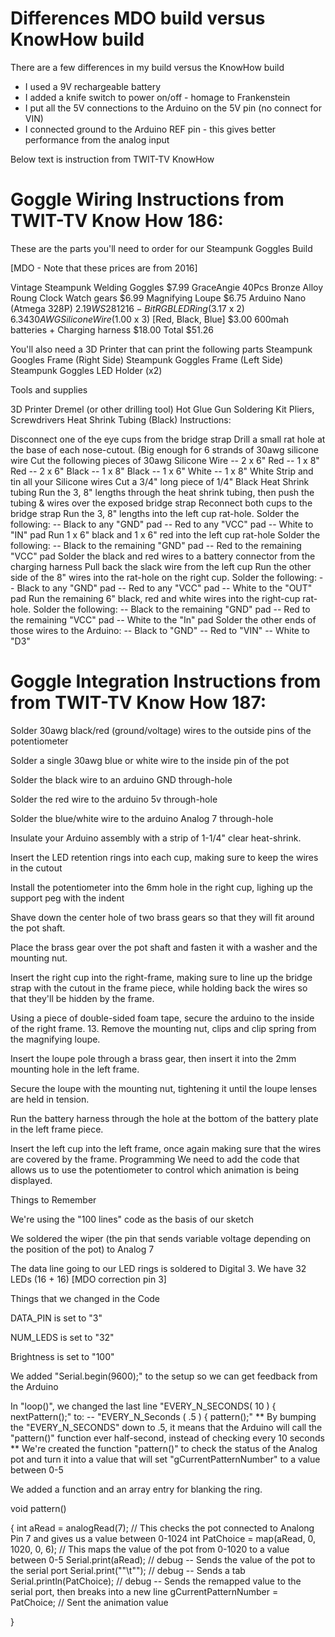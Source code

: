 # Differences MDO build versus KnowHow build

There are a few differences in my build versus the KnowHow build
- I used a 9V rechargeable battery
- I added a knife switch to power on/off - homage to Frankenstein
- I put all the 5V connections to the Arduino on the 5V pin (no connect for VIN)
- I connected ground to the Arduino REF pin - this gives better performance from the analog input

Below text is instruction from TWIT-TV KnowHow

# Goggle Wiring Instructions from TWIT-TV Know How 186:

These are the parts you'll need to order for our Steampunk Goggles Build

[MDO - Note that these prices are from 2016]

Vintage Steampunk Welding Goggles $7.99
GraceAngie 40Pcs Bronze Alloy Roung Clock Watch gears $6.99
Magnifying Loupe $6.75
Arduino Nano (Atmega 328P) $2.19
WS2812 16-Bit RGB LED Ring ($3.17 x 2) $6.34
30AWG Silicone Wire ($1.00 x 3) [Red, Black, Blue] $3.00
600mah batteries + Charging harness $18.00
Total $51.26

You'll also need a 3D Printer that can print the following parts
Steampunk Googles Frame (Right Side)
Steampunk Goggles Frame (Left Side)
Steampunk Goggles LED Holder (x2)

Tools and supplies

3D Printer
Dremel (or other drilling tool)
Hot Glue Gun
Soldering Kit
Pliers, Screwdrivers
Heat Shrink Tubing (Black)
Instructions:

Disconnect one of the eye cups from the bridge strap
Drill a small rat hole at the base of each nose-cutout. (Big enough for 6 strands of 30awg silicone wire
Cut the following pieces of 30awg Silicone Wire -- 2 x 6" Red -- 1 x 8" Red -- 2 x 6" Black -- 1 x 8" Black -- 1 x 6" White -- 1 x 8" White
Strip and tin all your Silicone wires
Cut a 3/4" long piece of 1/4" Black Heat Shrink tubing
Run the 3, 8" lengths through the heat shrink tubing, then push the tubing & wires over the exposed bridge strap
Reconnect both cups to the bridge strap
Run the 3, 8" lengths into the left cup rat-hole.
Solder the following: -- Black to any "GND" pad -- Red to any "VCC" pad -- White to "IN" pad
Run 1 x 6" black and 1 x 6" red into the left cup rat-hole
Solder the following: -- Black to the remaining "GND" pad -- Red to the remaining "VCC" pad
Solder the black and red wires to a battery connector from the charging harness
Pull back the slack wire from the left cup
Run the other side of the 8" wires into the rat-hole on the right cup.
Solder the following: -- Black to any "GND" pad -- Red to any "VCC" pad -- White to the "OUT" pad
Run the remaining 6" black, red and white wires into the right-cup rat-hole.
Solder the following: -- Black to the remaining "GND" pad -- Red to the remaining "VCC" pad -- White to the "In" pad
Solder the other ends of those wires to the Arduino: -- Black to "GND" -- Red to "VIN" -- White to "D3"

# Goggle Integration Instructions from from TWIT-TV Know How 187:

Solder 30awg black/red (ground/voltage) wires to the outside pins of the potentiometer

Solder a single 30awg blue or white wire to the inside pin of the pot

Solder the black wire to an arduino GND through-hole

Solder the red wire to the arduino 5v through-hole

Solder the blue/white wire to the arduino Analog 7 through-hole

Insulate your Arduino assembly with a strip of 1-1/4" clear heat-shrink.

Insert the LED retention rings into each cup, making sure to keep the wires in the cutout

Install the potentiometer into the 6mm hole in the right cup, lighing up the support peg with the indent

Shave down the center hole of two brass gears so that they will fit around the pot shaft.

Place the brass gear over the pot shaft and fasten it with a washer and the mounting nut.

Insert the right cup into the right-frame, making sure to line up the bridge strap with the cutout in the frame piece, while holding back the wires so that they'll be hidden by the frame.

Using a piece of double-sided foam tape, secure the arduino to the inside of the right frame. 13. Remove the mounting nut, clips and clip spring from the magnifying loupe.

Insert the loupe pole through a brass gear, then insert it into the 2mm mounting hole in the left frame.

Secure the loupe with the mounting nut, tightening it until the loupe lenses are held in tension.

Run the battery harness through the hole at the bottom of the battery plate in the left frame piece.

Insert the left cup into the left frame, once again making sure that the wires are covered by the frame. Programming We need to add the code that allows us to use the potentiometer to control which animation is being displayed.

Things to Remember

We're using the "100 lines" code as the basis of our sketch

We soldered the wiper (the pin that sends variable voltage depending on the position of the pot) to Analog 7

The data line going to our LED rings is soldered to Digital 3. We have 32 LEDs (16 + 16) [MDO correction pin 3]

Things that we changed in the Code

DATA_PIN is set to "3"

NUM_LEDS is set to "32"

Brightness is set to "100"

We added "Serial.begin(9600);" to the setup so we can get feedback from the Arduino

In "loop()", we changed the last line "EVERY_N_SECONDS( 10 ) { nextPattern();" to: -- "EVERY_N_Seconds ( .5 ) { pattern();" ** By bumping the "EVERY_N_SECONDS" down to .5, it means that the Arduino will call the "pattern()" function ever half-second, instead of checking every 10 seconds ** We're created the function "pattern()" to check the status of the Analog pot and turn it into a value that will set "gCurrentPatternNumber" to a value between 0-5

We added a function and an array entry for blanking the ring.

void pattern()

{ int aRead = analogRead(7); // This checks the pot connected to Analong Pin 7 and gives us a value between 0-1024 int PatChoice = map(aRead, 0, 1020, 0, 6); // This maps the value of the pot from 0-1020 to a value between 0-5 Serial.print(aRead); // debug -- Sends the value of the pot to the serial port Serial.print(""\t""); // debug -- Sends a tab Serial.println(PatChoice); // debug -- Sends the remapped value to the serial port, then breaks into a new line gCurrentPatternNumber = PatChoice; // Sent the animation value

}
